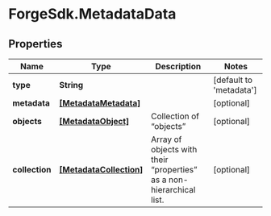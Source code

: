 # ForgeSdk.MetadataData

## Properties
Name | Type | Description | Notes
------------ | ------------- | ------------- | -------------
**type** | **String** |  | [default to &#39;metadata&#39;]
**metadata** | [**[MetadataMetadata]**](MetadataMetadata.md) |  | [optional] 
**objects** | [**[MetadataObject]**](MetadataObject.md) | Collection of “objects” | [optional] 
**collection** | [**[MetadataCollection]**](MetadataCollection.md) | Array of objects with their “properties” as a non-hierarchical list. | [optional] 



